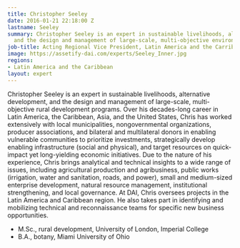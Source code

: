```yaml
---
title: Christopher Seeley
date: 2016-01-21 22:18:00 Z
lastname: Seeley
summary: Christopher Seeley is an expert in sustainable livelihoods, alternative development,
  and the design and management of large-scale, multi-objective environmental programs.
job-title: Acting Regional Vice President, Latin America and the Carribean
image: https://assetify-dai.com/experts/Seeley_Inner.jpg
regions:
- Latin America and the Caribbean
layout: expert
---
```


Christopher Seeley is an expert in sustainable livelihoods, alternative development, and the design and management of large-scale, multi-objective rural development programs. Over his decades-long career in Latin America, the Caribbean, Asia, and the United States, Chris has worked extensively with local municipalities, nongovernmental organizations, producer associations, and bilateral and multilateral donors in enabling vulnerable communities to prioritize investments, strategically develop enabling infrastructure (social and physical), and target resources on quick-impact yet long-yielding economic initiatives. Due to the nature of his experience, Chris brings analytical and technical insights to a wide range of issues, including agricultural production and agribusiness, public works (irrigation, water and sanitation, roads, and power), small and medium-sized enterprise development, natural resource management, institutional strengthening, and local governance. At DAI, Chris oversees projects in the Latin America and Caribbean region. He also takes part in identifying and mobilizing technical and reconnaissance teams for specific new business opportunities.

* M.Sc., rural development, University of London, Imperial College
* B.A., botany, Miami University of Ohio